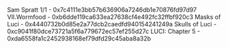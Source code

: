 Sam Spratt 1/1 - 0x7c4111e3bb57b636906a7246db1e70876fd97d97
VII.Wormfood - 0xb6dde119ca633ea27638cf4e492fc32ffbf920c3
Masks of Luci - 0x4440732b0d85e2a77dcb2caedfd940154241249a
Skulls of Luci - 0xc9041f80dce73721a5f6a779672ec57ef255d27c
LUCI: Chapter 5 - 0xda6558fa1c2452938168ef79dfd29c45aba8a32b